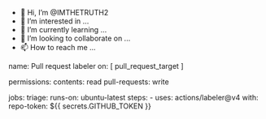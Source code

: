 - 👋 Hi, I’m @IMTHETRUTH2
- 👀 I’m interested in ...
- 🌱 I’m currently learning ...
- 💞️ I’m looking to collaborate on ...
- 📫 How to reach me ...

<!---
IMTHETRUTH2/IMTHETRUTH2 is a ✨ special ✨ repository because its `README.md` (this file) appears on your GitHub profile.
You can click the Preview link to take a look at your changes.
--->

name: Pull request labeler
on: [ pull_request_target ]

permissions:
  contents: read
  pull-requests: write

jobs:
  triage:
    runs-on: ubuntu-latest
    steps:
      - uses: actions/labeler@v4
        with:
          repo-token: ${{ secrets.GITHUB_TOKEN }}
